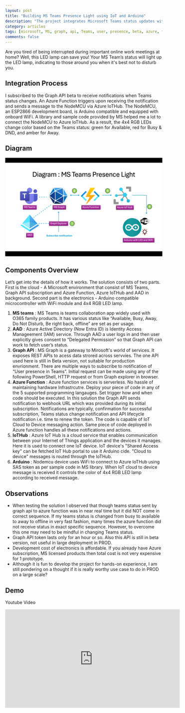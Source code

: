 ```yaml
---
layout: post
title: "Building MS Teams Presence Light using IoT and Arduino"
description: "The project integrates Microsoft Teams status updates with Azure resources and a NodeMCU-powered RGB LED lamp"
category: articles
tags: [microsoft, MS, graph, api, Teams, user, presence, beta, azure, function, iot, iothub, hub, arduino, esp8266, nodemcu, rgb, led, 4x4, lamp, token, entraid, aad]
comments: false
---
```

Are you tired of being interrupted during important online work meetings at home? Well, this LED lamp can save you! Your MS Team’s status will light up the LED lamp, indicating to those around you when it's best not to disturb you.

## Integration Process
I subscribed to the Graph API beta to receive notifications when Teams status changes. An Azure Function triggers upon receiving the notification and sends a message to the NodeMCU via Azure IoTHub. The NodeMCU, an ESP2866 development board, is Arduino compatible and equipped with onboard WiFi. A library and sample code provided by MS helped me a lot to connect the NodeMCU to Azure IoTHub. As a result, the 4x4 RGB LEDs change color based on the Teams status: green for Available, red for Busy & DND, and amber for Away.

## Diagram
![Diagram](https://raw.githubusercontent.com/Mparesh/mparesh.github.io/8fc0a5454d04a9dff1f599dd440aeed6bf60afd7/asset/MSTeamPresence.png "Diagram")

## Components Overview
Let’s get into the details of how it works. The solution consists of two parts. First is the cloud - A Microsoft environment that consist of MS Teams, Graph API subscription and Azure Function, Azure IoTHub and AAD in background. Second part is the electronics - Arduino compatible microcontroller with WiFi module and 4x4 RGB LED lamp.

1. **MS teams** : MS Teams is teams collaboration app widely used with O365 family products. It has various status like “Available, Busy, Away, Do Not Disturb, Be right back, offline” are set as per usage.
2. **AAD** : Azure Active Directory (Now Entra ID) is Identity Access Manageement (IAM) service. Through AAD a user logs in and then user explicitly gives consent to “Delegated Permission” so that Graph API can work to fetch user’s status.
3. **Graph API** : MS Graph is a gateway to Mirosoft's world of services. It exposes REST APIs to acess data strored across servvies. The one API used here is still in Beta version, not suitable for production envrionment. There are multiple ways to subscribe to notification of “User presence in Teams”. Initial request can be made using any of the following PowerShell, HTTP request or from Graph explorer in browser.
4. **Azure Function** : Azure function services is serverless. No hassle of maintaining hardware Infrastrcutre. Deploy your piece of code in any of the 5 supported programming langauges. Set trigger how and when code should be executed. In this solution the Graph API sends notification to webhook URL which was provided during its initial subscription. Notifications are typically, confirmation for successful subscription, Teams status change notification and API lifecycle notification i.e. time to renew the token. The code is capable of IoT Cloud to Device messaging action. Same piece of code deployed in Azure function handles all these notifications and actions.
5. **IoTHub** : Azure IoT Hub is a cloud service that enables communication between your Internet of Things application and the devices it manages. Here it is used to connect one IoT device. IoT device's "Shared Access key" can be fetched IoT Hub portal to use it Arduino cide. "Cloud to device" messages is routed through the IoTHub.
6. **Arduino** : Nodemcu device uses WiFi to connect to Azure IoTHub using SAS token as per sample code in MS library. When IoT cloud to device message is received it controls the color of 4x4 RGB LED lamp according to received message.

## Observations
- When testing the solution I observed that though teams status sent by graph api to azure function was in near real time but it did NOT come in correct sequence. If my teams status is changed from busy to available to away to offline in very fast fashion, many times the azure function did not receive status in exact specific sequence. However, to overcome this one may need to be mindful in changing Teams status.
- Graph API token lasts only for an hour or so. Also this API is still in beta version, not useful in large deployment in PROD.
- Development cost of electronics is affordable. If you already have Azure subscription, MS licensed products then total cost is not very expensive for 1 prototype.
- Although it is fun to develop the project for hands-on experience, I am still pondering on a thought if it is really worthy use case to do in PROD on a large scale?

## Demo
Youtube Video

<p align="center">
<iframe width="560" height="315" src="https://www.youtube.com/embed/6C6oODJ-Gak?si=cryshV58UvBE9FSn" title="YouTube video player" frameborder="0" allow="accelerometer; autoplay; clipboard-write; encrypted-media; gyroscope; picture-in-picture; web-share" referrerpolicy="strict-origin-when-cross-origin" allowfullscreen></iframe>
</p>
